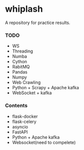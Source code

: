 # whiplash
A repository for practice results.

### TODO
- WS
- Threading
- Numba
- Cython
- RabitMQ
- Pandas
- Numpy
- Web Crawling
- Python + Scrapy + Apache kafka
- WebSocket + kafka

### Contents
- flask-docker
- flask-celery
- asyncio
- FastAPI
- Python + Apache kafka
- Websocket(need to compelete)

